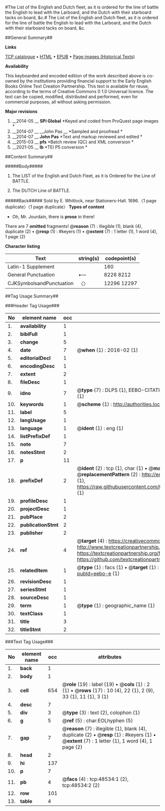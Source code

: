 #The List of the English and Dutch fleet, as it is ordered for the line of battle the English to lead with the Larboard, and the Dutch with their starboard tacks on board, &c.#
The List of the English and Dutch fleet, as it is ordered for the line of battle the English to lead with the Larboard, and the Dutch with their starboard tacks on board, &c.

##General Summary##

**Links**

[TCP catalogue](http://www.ota.ox.ac.uk/tcp/)  • 
[HTML](http://tei.it.ox.ac.uk/tcp/Texts-HTML/free/A48/A48692.html)  • 
[EPUB](http://tei.it.ox.ac.uk/tcp/Texts-EPUB/free/A48/A48692.epub) • 
[Page images (Historical Texts)](https://historicaltexts.jisc.ac.uk/eebo-11747139e)

**Availability**

This keyboarded and encoded edition of the work described above is co-owned by the
    institutions providing financial support to the Early English Books Online Text Creation
    Partnership. This text is available for reuse, according to the terms of  Creative Commons 0 1.0 Universal
    licence. The text can be copied, modified, distributed and performed, even for commercial
    purposes, all without asking permission.

**Major revisions**

1. __2014-05 __ __SPi Global__ *Keyed and coded from ProQuest page images *
1. __2014-07 __ __John Pas __ *Sampled and proofread *
1. __2014-07 __ __John Pas__ *Text and markup reviewed and edited *
1. __2015-03 __ __pfs__ *Batch review (QC) and XML conversion *
1. __2021-05 __ __lb__ *TEI P5 conversion *

##Content Summary##

#####Body#####

1. The LIST of the English and Dutch Fleet, as it is Ordered for the Line of BATTLE.

1. The DUTCH Line of BATTLE.

#####Back#####
Sold by E. Whitlock, near Stationers-Hall. 1696.〈1 page duplicate〉〈1 page duplicate〉
**Types of content**

  * Oh, Mr. Jourdain, there is **prose** in there!

There are 7 **omitted** fragments! 
 @__reason__ (7) : illegible (1), blank (4), duplicate (2)  •  @__resp__ (1) : #keyers (1)  •  @__extent__ (7) : 1 letter (1), 1 word (4), 1 page (2)

**Character listing**


|Text|string(s)|codepoint(s)|
|---|---|---|
|Latin-1 Supplement| |160|
|General Punctuation|•—|8226 8212|
|CJKSymbolsandPunctuation|〈〉|12296 12297|

##Tag Usage Summary##

###Header Tag Usage###

|No|element name|occ|attributes|
|---|---|---|---|
|1.|__availability__|1||
|2.|__biblFull__|1||
|3.|__change__|5||
|4.|__date__|7| @__when__ (1) : 2016-02 (1)|
|5.|__editorialDecl__|1||
|6.|__encodingDesc__|1||
|7.|__extent__|2||
|8.|__fileDesc__|1||
|9.|__idno__|7| @__type__ (7) : DLPS (1), EEBO-CITATION (1), VID (1), EEBO-PROQUEST (1), STC (2), OCLC (1)|
|10.|__keywords__|1| @__scheme__ (1) : http://authorities.loc.gov/ (1)|
|11.|__label__|5||
|12.|__langUsage__|1||
|13.|__language__|1| @__ident__ (1) : eng (1)|
|14.|__listPrefixDef__|1||
|15.|__note__|7||
|16.|__notesStmt__|2||
|17.|__p__|11||
|18.|__prefixDef__|2| @__ident__ (2) : tcp (1), char (1)  •  @__matchPattern__ (2) : ([0-9\-]+):([0-9IVX]+) (1), (.+) (1)  •  @__replacementPattern__ (2) : http://eebo.chadwyck.com/downloadtiff?vid=$1&page=$2 (1), https://raw.githubusercontent.com/textcreationpartnership/Texts/master/tcpchars.xml#$1 (1)|
|19.|__profileDesc__|1||
|20.|__projectDesc__|1||
|21.|__pubPlace__|2||
|22.|__publicationStmt__|2||
|23.|__publisher__|2||
|24.|__ref__|4| @__target__ (4) : https://creativecommons.org/publicdomain/zero/1.0/ (1), http://www.textcreationpartnership.org/docs/. (1), https://textcreationpartnership.org/faq/#faq05 (1), https://github.com/textcreationpartnership (1)|
|25.|__relatedItem__|1| @__type__ (1) : facs (1)  •  @__target__ (1) : https://data.historicaltexts.jisc.ac.uk/view?pubId=eebo-e (1)|
|26.|__revisionDesc__|1||
|27.|__seriesStmt__|1||
|28.|__sourceDesc__|1||
|29.|__term__|1| @__type__ (1) : geographic_name (1)|
|30.|__textClass__|1||
|31.|__title__|3||
|32.|__titleStmt__|2||


###Text Tag Usage###

|No|element name|occ|attributes|
|---|---|---|---|
|1.|__back__|1||
|2.|__body__|1||
|3.|__cell__|654| @__role__ (19) : label (19)  •  @__cols__ (1) : 2 (1)  •  @__rows__ (17) : 10 (4), 22 (1), 2 (9), 33 (1), 11 (1), 3 (1)|
|4.|__desc__|7||
|5.|__div__|3| @__type__ (3) : text (2), colophon (1)|
|6.|__g__|5| @__ref__ (5) : char:EOLhyphen (5)|
|7.|__gap__|7| @__reason__ (7) : illegible (1), blank (4), duplicate (2)  •  @__resp__ (1) : #keyers (1)  •  @__extent__ (7) : 1 letter (1), 1 word (4), 1 page (2)|
|8.|__head__|2||
|9.|__hi__|137||
|10.|__p__|7||
|11.|__pb__|4| @__facs__ (4) : tcp:48534:1 (2), tcp:48534:2 (2)|
|12.|__row__|101||
|13.|__table__|4||
